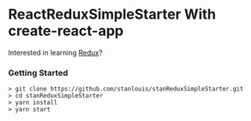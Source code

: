 # ReactReduxSimpleStarter With create-react-app

Interested in learning [Redux](https://www.udemy.com/react-redux/)?

### Getting Started

```
> git clone https://github.com/stanlouis/stanReduxSimpleStarter.git
> cd stanReduxSimpleStarter
> yarn install
> yarn start
```
